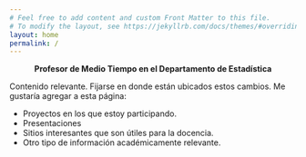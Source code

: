 ```yaml
---
# Feel free to add content and custom Front Matter to this file.
# To modify the layout, see https://jekyllrb.com/docs/themes/#overriding-theme-defaults
layout: home
permalink: /
---
```


<center><b> Profesor de Medio Tiempo en el Departamento de Estadística </b></center>

Contenido relevante. Fijarse en donde están ubicados estos cambios. Me gustaría agregar a esta página:

- Proyectos en los que estoy participando.
- Presentaciones
- Sitios interesantes que son útiles para la docencia.
- Otro tipo de información académicamente relevante.

